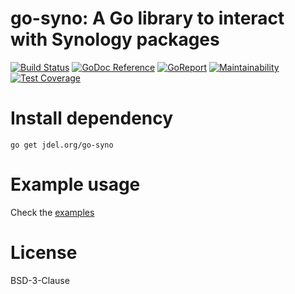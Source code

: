 # go-syno: A Go library to interact with Synology packages

[![Build Status](https://github.com/jdel/go-syno/actions/workflows/build.yml/badge.svg)](https://github.com/jdel/go-syno/actions/workflows/build.yml)
[![GoDoc Reference](https://img.shields.io/badge/godoc-reference-5272B4.svg)](https://godoc.org/jdel.org/go-syno)
[![GoReport](https://goreportcard.com/badge/jdel.org/go-syno)](https://goreportcard.com/report/jdel.org/go-syno)
[![Maintainability](https://api.codeclimate.com/v1/badges/8ade3c7c3bb0c072a1f0/maintainability)](https://codeclimate.com/github/jdel/go-syno/maintainability)
[![Test Coverage](https://api.codeclimate.com/v1/badges/8ade3c7c3bb0c072a1f0/test_coverage)](https://codeclimate.com/github/jdel/go-syno/test_coverage)

# Install dependency

`go get jdel.org/go-syno`

# Example usage

Check the [examples](/examples)

# License

BSD-3-Clause